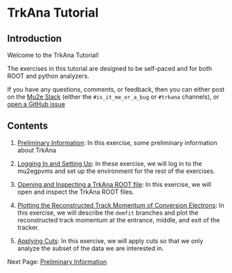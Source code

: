 # TrkAna Tutorial

## Introduction

Welcome to the TrkAna Tutorial! 

The exercises in this tutorial are designed to be self-paced and for both ROOT and python analyzers.

If you have any questions, comments, or feedback, then you can either post on the [Mu2e Slack](https://mu2ewiki.fnal.gov/wiki/Slack) (either the ```#is_it_me_or_a_bug``` or ```#trkana``` channels), or [open a GitHub issue](https://github.com/Mu2e/TrkAna/issues)

## Contents

1. [Preliminary Information](prelims.md): In this exercise, some preliminary information about TrkAna 

1. [Logging In and Setting Up](setup.md): In these exercise, we will log in to the mu2egpvms and set up the environment for the rest of the exercises.

1. [Opening and Inspecting a TrkAna ROOT file](opening.md): In this exercise, we will open and inspect the TrkAna ROOT files.

1. [Plotting the Reconstructed Track Momentum of Conversion Electrons](reco-mom.md): In this exercise, we will describe the ```demfit``` branches and plot the reconstructed track momentum at the entrance, middle, and exit of the tracker.

1. [Applying Cuts](cuts.md): In this exercise, we will apply cuts so that we only analyze the subset of the data we are interested in.

<!----
Hope to get to these...

1. [Plotting the Simulated Energy Loss of Conversion Electrons](e-loss.md)

1. [Following the Genealogy of Conversion Electrons](genealogy.md)

1. [Plotting the Time Difference between a Track and CRV hit](crv.md)

1. [Plotting the Reconstructed Track Momentum of particles that weren't the conversion electron]

1. [Plotting the Simulated Energy Loss of Conversion Electrons in the Stopping Target and IPA](e-loss.md)

--->

Next Page: [Preliminary Information](prelims.md)

